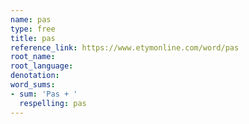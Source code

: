 ```yaml
---
name: pas
type: free
title: pas
reference_link: https://www.etymonline.com/word/pas
root_name: 
root_language: 
denotation: 
word_sums:
- sum: 'Pas + '
  respelling: pas
---
```

